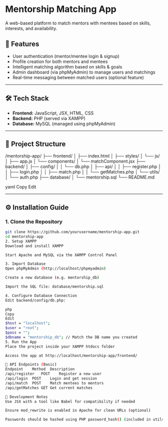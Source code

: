 # Mentorship Matching App

A web-based platform to match mentors with mentees based on skills, interests, and availability.

## 🚀 Features

- User authentication (mentor/mentee login & signup)
- Profile creation for both mentors and mentees
- Intelligent matching algorithm based on skills & goals
- Admin dashboard (via phpMyAdmin) to manage users and matchings
- Real-time messaging between matched users (optional feature)

---

## 🛠️ Tech Stack

- **Frontend:** JavaScript, JSX, HTML, CSS
- **Backend:** PHP (served via XAMPP)
- **Database:** MySQL (managed using phpMyAdmin)

---

## 📁 Project Structure

/mentorship-app/
├── frontend/
│ ├── index.html
│ ├── styles/
│ └── js/
│ ├── app.js
│ └── components/
│ └── matchComponent.jsx
├── backend/
│ ├── config/
│ │ └── db.php
│ ├── api/
│ │ ├── register.php
│ │ ├── login.php
│ │ ├── match.php
│ │ └── getMatches.php
│ └── utils/
│ └── auth.php
├── database/
│ └── mentorship.sql
└── README.md

yaml
Copy
Edit

---

## ⚙️ Installation Guide

### 1. Clone the Repository

```bash
git clone https://github.com/yourusername/mentorship-app.git
cd mentorship-app
2. Setup XAMPP
Download and install XAMPP

Start Apache and MySQL via the XAMPP Control Panel

3. Import Database
Open phpMyAdmin (http://localhost/phpmyadmin)

Create a new database (e.g. mentorship_db)

Import the SQL file: database/mentorship.sql

4. Configure Database Connection
Edit backend/config/db.php:

php
Copy
Edit
$host = "localhost";
$user = "root";
$pass = "";
$dbname = "mentorship_db"; // Match the DB name you created
5. Run the App
Place the project inside your XAMPP htdocs folder

Access the app at http://localhost/mentorship-app/frontend/

📌 API Endpoints (Basic)
Endpoint	Method	Description
/api/register	POST	Register a new user
/api/login	POST	Login and get session
/api/match	POST	Match mentees to mentors
/api/getMatches	GET	Get current matches

🧪 Development Notes
Use JSX with a tool like Babel for compatibility if needed

Ensure mod_rewrite is enabled in Apache for clean URLs (optional)

Passwords should be hashed using PHP password_hash() (included in utils)
